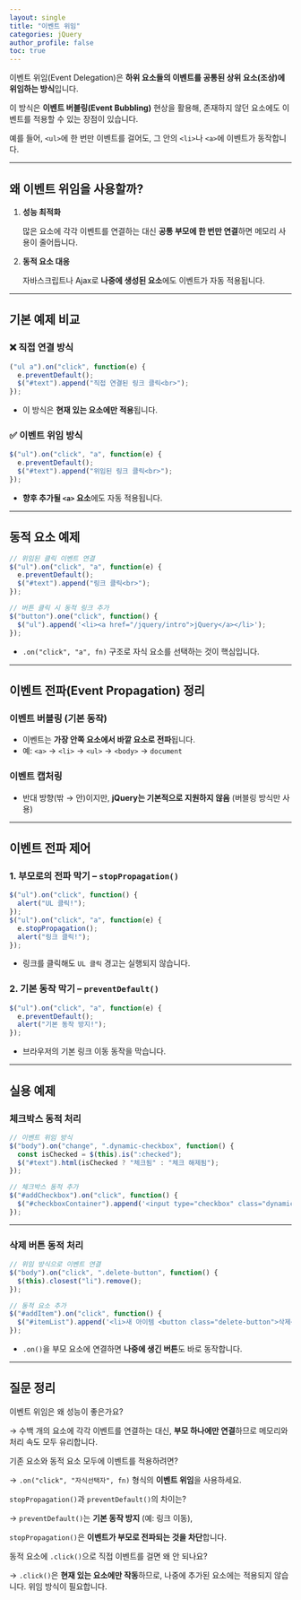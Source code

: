 ```yaml
---
layout: single
title: "이벤트 위임"
categories: jQuery
author_profile: false
toc: true
---
```


이벤트 위임(Event Delegation)은 **하위 요소들의 이벤트를 공통된 상위 요소(조상)에 위임하는 방식**입니다.

이 방식은 **이벤트 버블링(Event Bubbling)** 현상을 활용해, 존재하지 않던 요소에도 이벤트를 적용할 수 있는 장점이 있습니다.

예를 들어, `<ul>`에 한 번만 이벤트를 걸어도, 그 안의 `<li>`나 `<a>`에 이벤트가 동작합니다.

------

## 왜 이벤트 위임을 사용할까?

1. **성능 최적화**

   많은 요소에 각각 이벤트를 연결하는 대신 **공통 부모에 한 번만 연결**하면 메모리 사용이 줄어듭니다.

2. **동적 요소 대응**

   자바스크립트나 Ajax로 **나중에 생성된 요소**에도 이벤트가 자동 적용됩니다.

------

## 기본 예제 비교

### ❌ 직접 연결 방식

```jsx
("ul a").on("click", function(e) {
  e.preventDefault();
  $("#text").append("직접 연결된 링크 클릭<br>");
});
```

- 이 방식은 **현재 있는 요소에만 적용**됩니다.

### ✅ 이벤트 위임 방식

```jsx
$("ul").on("click", "a", function(e) {
  e.preventDefault();
  $("#text").append("위임된 링크 클릭<br>");
});
```

- **향후 추가될 `<a>` 요소**에도 자동 적용됩니다.

------

## 동적 요소 예제

```jsx
// 위임된 클릭 이벤트 연결
$("ul").on("click", "a", function(e) {
  e.preventDefault();
  $("#text").append("링크 클릭<br>");
});

// 버튼 클릭 시 동적 링크 추가
$("button").one("click", function() {
  $("ul").append('<li><a href="/jquery/intro">jQuery</a></li>');
});
```

- `.on("click", "a", fn)` 구조로 자식 요소를 선택하는 것이 핵심입니다.

------

## 이벤트 전파(Event Propagation) 정리

### 이벤트 버블링 (기본 동작)

- 이벤트는 **가장 안쪽 요소에서 바깥 요소로 전파**됩니다.
- 예: `<a>` → `<li>` → `<ul>` → `<body>` → `document`

### 이벤트 캡처링

- 반대 방향(밖 → 안)이지만, **jQuery는 기본적으로 지원하지 않음** (버블링 방식만 사용)

------

## 이벤트 전파 제어

### 1. 부모로의 전파 막기 – `stopPropagation()`

```jsx
$("ul").on("click", function() {
  alert("UL 클릭!");
});
$("ul").on("click", "a", function(e) {
  e.stopPropagation();
  alert("링크 클릭!");
});
```

- 링크를 클릭해도 `UL 클릭` 경고는 실행되지 않습니다.

### 2. 기본 동작 막기 – `preventDefault()`

```jsx
$("ul").on("click", "a", function(e) {
  e.preventDefault();
  alert("기본 동작 방지!");
});
```

- 브라우저의 기본 링크 이동 동작을 막습니다.

------

## 실용 예제

### 체크박스 동적 처리

```jsx
// 이벤트 위임 방식
$("body").on("change", ".dynamic-checkbox", function() {
  const isChecked = $(this).is(":checked");
  $("#text").html(isChecked ? "체크됨" : "체크 해제됨");
});

// 체크박스 동적 추가
$("#addCheckbox").on("click", function() {
  $("#checkboxContainer").append('<input type="checkbox" class="dynamic-checkbox">');
});
```

------

### 삭제 버튼 동적 처리

```jsx
// 위임 방식으로 이벤트 연결
$("body").on("click", ".delete-button", function() {
  $(this).closest("li").remove();
});

// 동적 요소 추가
$("#addItem").on("click", function() {
  $("#itemList").append('<li>새 아이템 <button class="delete-button">삭제</button></li>');
});
```

- `.on()`을 부모 요소에 연결하면 **나중에 생긴 버튼**도 바로 동작합니다.

------

## 질문 정리

이벤트 위임은 왜 성능이 좋은가요?

→ 수백 개의 요소에 각각 이벤트를 연결하는 대신, **부모 하나에만 연결**하므로 메모리와 처리 속도 모두 유리합니다.

기존 요소와 동적 요소 모두에 이벤트를 적용하려면?

→ `.on("click", "자식선택자", fn)` 형식의 **이벤트 위임**을 사용하세요.

`stopPropagation()`과 `preventDefault()`의 차이는?

→ `preventDefault()`는 **기본 동작 방지** (예: 링크 이동),

`stopPropagation()`은 **이벤트가 부모로 전파되는 것을 차단**합니다.

동적 요소에 `.click()`으로 직접 이벤트를 걸면 왜 안 되나요?

→ `.click()`은 **현재 있는 요소에만 작동**하므로, 나중에 추가된 요소에는 적용되지 않습니다. 위임 방식이 필요합니다.
